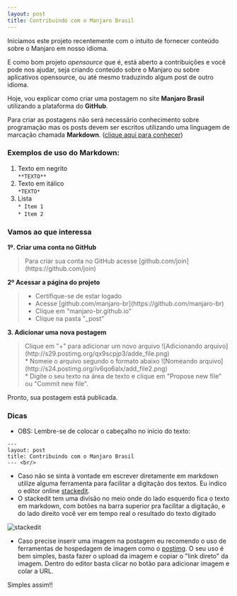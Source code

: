 ```yaml
---
layout: post
title: Contribuindo com o Manjaro Brasil
---
```


Iniciamos este projeto recentemente com o intuito de fornecer conteúdo sobre o Manjaro em nosso idioma.

E como bom projeto *opensource* que é, está aberto a contribuições e você pode nos ajudar, seja criando conteúdo sobre o Manjaro ou sobre aplicativos opensource, ou até mesmo traduzindo algum post de outro idioma.

Hoje, vou explicar como criar uma postagem no site **Manjaro Brasil** utilizando a plataforma do **GitHub**.

Para criar as postagens não será necessário conhecimento sobre programação mas os posts devem ser escritos utilizando uma linguagem de marcação chamada **Markdown**. ([clique aqui para conhecer](http://pt.wikipedia.org/wiki/Markdown))

### Exemplos de uso do Markdown:


1. Texto em negrito <br/>
	`**TEXTO**` 
2. Texto em itálico <br/>
	`*TEXTO*`
3. Lista <br/>
	`* Item 1`
	<br/>
	`* Item 2`


### Vamos ao que interessa

**1º. Criar uma conta no GitHub**
<blockquote>
Para criar sua conta no GitHub acesse [github.com/join](https://github.com/join)
</blockquote>

**2º Acessar a página do projeto**
<blockquote>
<ul>
<li>Certifique-se de estar logado</li>
<li>Acesse [github.com/manjaro-br](https://github.com/manjaro-br)</li>
<li>Clique em "manjaro-br.github.io"</li>
<li>Clique na pasta "_post"</li>
</ul>
</blockquote>

**3. Adicionar uma nova postagem**
<blockquote>
Clique em "+" para adicionar um novo arquivo
![Adicionando arquivo](http://s29.postimg.org/qx9scpjp3/adde_file.png)
<br/>
* Nomeie o arquivo segundo o formato abaixo
![Nomeando arquivo](http://s24.postimg.org/iv6qo6alx/add_file2.png)
<br>
* Digite o seu texto na área de texto e clique em "Propose new file" ou "Commit new file".
</blockquote>

Pronto, sua postagem está publicada.

### Dicas

*  OBS: Lembre-se de colocar o cabeçalho no início do texto:
```
---
layout: post
title: Contribuindo com o Manjaro Brasil
--- <br/>
```

* Caso não se sinta à vontade em escrever diretamente em markdown utilize alguma ferramenta para facilitar a digitação dos textos. Eu indico o editor online [stackedit](https://stackedit.io/). 
* O stackedit tem uma divisão no meio onde do lado esquerdo fica o texto em markdown, com botões na barra superior pra facilitar a digitação, e do lado direito você ver em tempo real o resultado do texto digitado

![stackedit](http://s15.postimg.org/5o47i24bf/stackedit.png)

* Caso precise inserir uma imagem na postagem eu recomendo o uso de ferramentas de hospedagem de imagem como o [postimg](http://postimg.org/). O seu uso é bem simples, basta fazer o upload da imagem e copiar o "link direto" da imagem. Dentro do editor basta clicar no botão para adicionar imagem e colar a URL.

Simples assim!!
